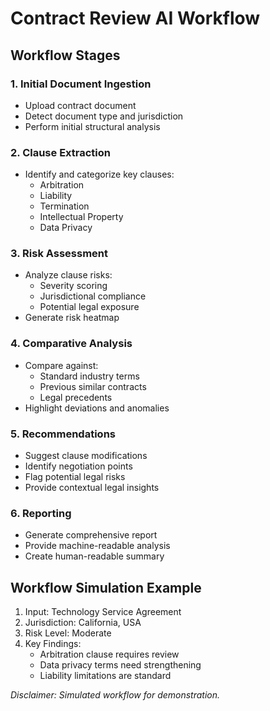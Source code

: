 # Contract Review AI Workflow

## Workflow Stages

### 1. Initial Document Ingestion
- Upload contract document
- Detect document type and jurisdiction
- Perform initial structural analysis

### 2. Clause Extraction
- Identify and categorize key clauses:
  * Arbitration
  * Liability
  * Termination
  * Intellectual Property
  * Data Privacy

### 3. Risk Assessment
- Analyze clause risks:
  * Severity scoring
  * Jurisdictional compliance
  * Potential legal exposure
- Generate risk heatmap

### 4. Comparative Analysis
- Compare against:
  * Standard industry terms
  * Previous similar contracts
  * Legal precedents
- Highlight deviations and anomalies

### 5. Recommendations
- Suggest clause modifications
- Identify negotiation points
- Flag potential legal risks
- Provide contextual legal insights

### 6. Reporting
- Generate comprehensive report
- Provide machine-readable analysis
- Create human-readable summary

## Workflow Simulation Example
1. Input: Technology Service Agreement
2. Jurisdiction: California, USA
3. Risk Level: Moderate
4. Key Findings:
   - Arbitration clause requires review
   - Data privacy terms need strengthening
   - Liability limitations are standard

*Disclaimer: Simulated workflow for demonstration.*